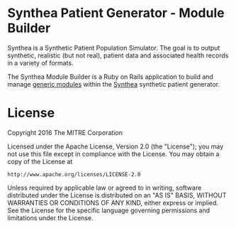 # Synthea Patient Generator - Module Builder

Synthea is a Synthetic Patient Population Simulator. The goal is to output synthetic, realistic (but not real), patient data and associated health records in a variety of formats.

The Synthea Module Builder is a Ruby on Rails application to build and manage [generic modules](https://github.com/synthetichealth/synthea/wiki/Generic-Module-Framework) within the [Synthea](https://github.com/synthetichealth/synthea/) synthetic patient generator.

# License

Copyright 2016 The MITRE Corporation

Licensed under the Apache License, Version 2.0 (the "License");
you may not use this file except in compliance with the License.
You may obtain a copy of the License at

    http://www.apache.org/licenses/LICENSE-2.0

Unless required by applicable law or agreed to in writing, software
distributed under the License is distributed on an "AS IS" BASIS,
WITHOUT WARRANTIES OR CONDITIONS OF ANY KIND, either express or implied.
See the License for the specific language governing permissions and
limitations under the License.

